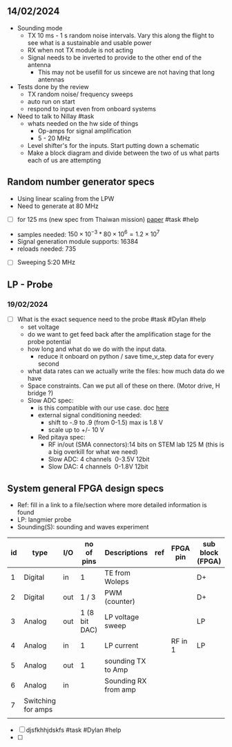 
## 14/02/2024

- Sounding mode
	- TX 10 ms - 1 s random noise intervals. Vary this along the flight to see what is a sustainable and usable power
	- RX when not TX module is not acting 
	- Signal needs to be inverted to provide to the other end of the antenna
		- This may not be usefill for us sincewe are not having that long antennas
- Tests done by the review 
	- TX random noise/ frequency sweeps 
	- auto run on start
	- respond to input even from onboard systems
- Need to talk to Nillay #task
	- whats needed on the hw side of things
		- Op-amps for signal amplification 
		- 5 - 20 MHz 
	- Level shifter's for the inputs. Start putting down a schematic 
	- Make a block diagram and divide between the two of us what parts each of us are attempting 
## Random number generator specs

- Using linear scaling from the LPW 
- Need to generate at 80 MHz
- [ ] for 125 ms (new spec from Thaiwan mission) [paper]() #task #help

- samples needed: $150\times 10^{-3} * 80 \times 10^{6} = 1.2 \times 10^{7}$ 
- Signal generation module supports: $16384$
- reloads needed: $735$
- [ ] Sweeping 5:20 MHz



## LP - Probe

### 19/02/2024

- [ ] What is the exact sequence need to the probe #task #Dylan #help
	- set voltage
	- do we want to get feed back after the amplification stage for the probe potential
	- how long and what do we do with the input data.
		- reduce it onboard on python / save time_v_step data for every second
	- what data rates can we actually write the files: how much data do we have
	- Space constraints. Can we put all of these on there. (Motor drive, H bridge ?)
	- Slow ADC spec:
		- is this compatible with our use case. doc [here](https://redpitaya.readthedocs.io/en/latest/appsFeatures/examples/analog/ana-exm2.html)
		- external signal conditioning needed:
			- shift to -.9 to .9 (from 0-1.5) max is 1.8 V
			- scale up to +/- 10 V
		- Red pitaya spec:
			- RF in/out (SMA connectors):14 bits on STEM lab 125 M (this is a big overkill for what we need)
			- Slow ADC: 4 channels  0-3.5V 12bit
			- Slow DAC:  4 channels  0-1.8V 12bit

## System general FPGA design specs

- Ref: fill in a link to a file/section where more detailed information is found
- LP: langmier probe 
- Sounding(S): sounding and waves experiment 

| id  | type               | I/O | no of pins    | Descriptions         | ref | FPGA pin | sub block (FPGA) |
| --- | ------------------ | --- | ------------- | -------------------- | --- | -------- | ---------------- |
| 1   | Digital            | in  | 1             | TE from Woleps       |     |          | D+               |
| 2   | Digital            | out | 1 / 3         | PWM (counter)        |     |          | D+               |
| 3   | Analog             | out | 1 (8 bit DAC) | LP voltage sweep     |     |          | LP               |
| 4   | Analog             | in  | 1             | LP current           |     | RF in 1  | LP               |
| 5   | Analog             | out | 1             | sounding TX to Amp   |     |          |                  |
| 6   | Analog             | in  |               | Sounding RX from amp |     |          |                  |
| 7   | Switching for amps |     |               |                      |     |          |                  |
|     |                    |     |               |                      |     |          |                  |

- [ ] djsfkhhjdskfs #task #Dylan #help 
- [ ] 